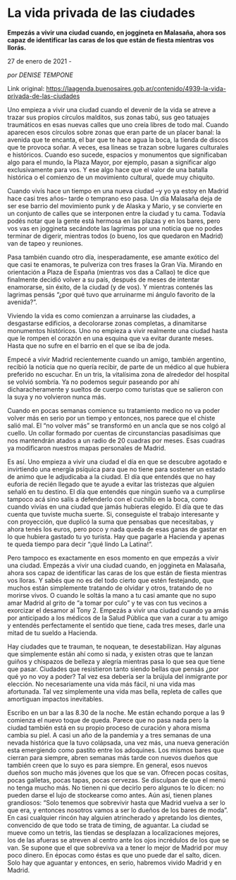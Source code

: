 # La vida privada de las ciudades

**Empezás a vivir una ciudad cuando, en joggineta en Malasaña, ahora sos capaz de identificar las caras de los que están de fiesta mientras vos llorás.**

27 de enero de 2021 - 

_por DENISE TEMPONE_

Link original: https://laagenda.buenosaires.gob.ar/contenido/4939-la-vida-privada-de-las-ciudades



Uno empieza a vivir una ciudad cuando el devenir de la vida se atreve a trazar sus propios círculos malditos, sus zonas tabú, sus geo tatuajes traumáticos en esas nuevas calles que uno creía libres de todo mal. Cuando aparecen esos círculos sobre zonas que eran parte de un placer banal: la avenida que te encanta, el bar que te hace agua la boca, la tienda de discos que te provoca soñar. A veces, esa líneas se trazan sobre lugares culturales e históricos. Cuando eso sucede, espacios y monumentos que significaban algo para el mundo, la Plaza Mayor, por ejemplo, pasan a significar algo exclusivamente para vos. Y ese algo hace que el valor de una batalla histórica o el comienzo de un movimiento cultural, quede muy chiquito.




Cuando vivís hace un tiempo en una nueva ciudad –y yo ya estoy en Madrid hace casi tres años– tarde o temprano eso pasa. Un día Malasaña deja de ser ese barrio del movimiento punk y de Alaska y Mario, y se convierte en un conjunto de calles que se interponen entre la ciudad y tu cama. Todavía podés notar que la gente está hermosa en las plazas y en los bares, pero vos vas en joggineta secándote las lagrimas por una noticia que no podes terminar de digerir, mientras todos (o bueno, los que quedaron en Madrid) van de tapeo y reuniones.




Pasa también cuando otro día, inesperadamente, ese amante exótico del que casi te enamoras, te pulveriza con tres frases la Gran Vía. Mirando en orientación a Plaza de España (mientras vos das a Callao) te dice que finalmente decidió volver a su país, después de meses de intentar enamorarse, sin éxito, de la ciudad (y de vos). Y mientras contenés las lagrimas pensás “¿por qué tuvo que arruinarme mi ángulo favorito de la avenida?”.




Viviendo la vida es como comienzan a arruinarse las ciudades, a desgastarse edificios, a decolorarse zonas completas, a dinamitarse monumentos históricos. Uno no empieza a vivir realmente una ciudad hasta que le rompen el corazón en una esquina que va evitar durante meses. Hasta que no sufre en el barrio en el que se iba de joda.




Empecé a vivir Madrid recientemente cuando un amigo, también argentino, recibió la noticia que no quería recibir, de parte de un médico al que hubiera preferido no escuchar. En un tris, la vitalísima zona de alrededor del hospital se volvió sombría. Ya no podemos seguir paseando por ahí dicharacheramente y sueltos de cuerpo como turistas que se salieron con la suya y no volvieron nunca más.




Cuando en pocas semanas comience su tratamiento medico no va poder volver más en serio por un tiempo y entonces, nos parece que el chiste salió mal. El “no volver más” se transformó en un ancla que se nos colgó al cuello. Un collar formado por cuentas de circunstancias pasadísimas que nos mantendrán atados a un radio de 20 cuadras por meses. Esas cuadras ya modificaron nuestros mapas personales de Madrid.




Es así. Uno empieza a vivir una ciudad el día en que se descubre agotado e invirtiendo una energía psíquica para que no tiene para sostener un estado de animo que le adjudicaba a la ciudad. El día que entendés que no hay euforia de recién llegado que te ayude a evitar las tristezas que alguien señaló en tu destino. El día que entendés que ningún sueño va a cumplirse tampoco acá sino salís a defenderlo con el cuchillo en la boca, como cuando vivías en una ciudad que jamás hubieras elegido. El día que te das cuenta que tuviste mucha suerte. Si, conseguiste el trabajo interesante y con proyección, que duplicó la suma que pensabas que necesitabas, y ahora tenés los euros, pero poco y nada queda de esas ganas de gastar en lo que hubiera gastado tu yo turista. Hay que pagarle a Hacienda y apenas te queda tiempo para decir “¡qué lindo La Latina!”.




Pero tampoco es exactamente en esos momento en que empezás a vivir una ciudad. Empezás a vivir una ciudad cuando, en joggineta en Malasaña, ahora sos capaz de identificar las caras de los que están de fiesta mientras vos lloras. Y sabés que no es del todo cierto que estén festejando, que muchos están simplemente tratando de olvidar y otros, tratando de no morirse vivos. O cuando le soltás la mano a tu casi amante que no supo amar Madrid al grito de “a tomar por culo” y te vas con tus vecinos a exorcizar el desamor al Tony 2. Empezás a vivir una ciudad cuando ya amás por anticipado a los médicos de la Salud Pública que van a curar a tu amigo y entendés perfectamente el sentido que tiene, cada tres meses, darle una mitad de tu sueldo a Hacienda.




Hay ciudades que te trauman, te noquean, te desestabilizan. Hay algunas que simplemente están ahí como si nada, y existen otras que te lanzan guiños y chispazos de belleza y alegría mientras pasa lo que sea que tiene que pasar. Ciudades que resistieron tanto siendo bellas que pensás ¿por qué yo no voy a poder? Tal vez esa debería ser la brújula del inmigrante por elección. No necesariamente una vida más fácil, ni una vida mas afortunada. Tal vez simplemente una vida mas bella, repleta de calles que amortiguan impactos inevitables.




Escribo en un bar a las 8.30 de la noche. Me están echando porque a las 9 comienza el nuevo toque de queda. Parece que no pasa nada pero la ciudad también está en su propio proceso de curación y ahora misma cambia su piel. A casi un año de la pandemia y a tres semanas de una nevada histórica que la tuvo colápsada, una vez más, una nueva generación esta emergiendo como pastito entre los adoquines. Los mismos bares que cierran para siempre, abren semanas más tarde con nuevos dueños que también creen que lo suyo es para siempre. En general, esos nuevos dueños son mucho más jóvenes que los que se van. Ofrecen pocas cositas, pocas galletas, pocas tapas, pocas cervezas. Se disculpan de que el menú no tenga mucho más. No tienen ni que decirlo pero algunos te lo dicen: no pueden darse el lujo de stockearse como antes. Aún así, tienen planes grandiosos: “Solo tenemos que sobrevivir hasta que Madrid vuelva a ser lo que era, y entonces nosotros vamos a ser lo dueños de los bares de moda”. En casi cualquier rincón hay alguien atrincherado y apretando los dientes, convencido de que todo se trata de timing, de aguantar. La ciudad se mueve como un tetris, las tiendas se desplazan a localizaciones mejores, los de las afueras se atreven al centro ante los ojos incrédulos de los que se van. Se supone que el que sobreviva va a tener lo mejor de Madrid por muy poco dinero. En épocas como éstas es que uno puede dar el salto, dicen. Solo hay que aguantar y entonces, en serio, habremos vivido Madrid y en Madrid.



